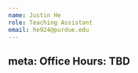 ```yaml
---
name: Justin He
role: Teaching Assistant
email: he924@purdue.edu
---
```


meta:
  Office Hours: TBD
---